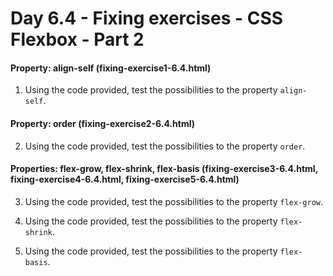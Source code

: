 # Day 6.4 - Fixing exercises - CSS Flexbox - Part 2

#### Property: align-self (fixing-exercise1-6.4.html)

1. Using the code provided, test the possibilities to the property `align-self`.

#### Property: order (fixing-exercise2-6.4.html)

2. Using the code provided, test the possibilities to the property `order`.

#### Properties: flex-grow, flex-shrink, flex-basis (fixing-exercise3-6.4.html, fixing-exercise4-6.4.html, fixing-exercise5-6.4.html)

3. Using the code provided, test the possibilities to the property `flex-grow`.

4. Using the code provided, test the possibilities to the property `flex-shrink`.

5. Using the code provided, test the possibilities to the property `flex-basis`.
